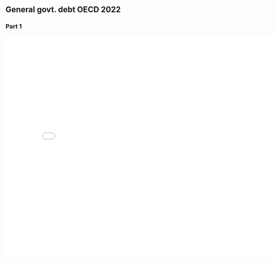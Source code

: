 ## General govt. debt OECD 2022

### Part 1
<iframe src="[https://data-viewer.oecd.org?chartId=dbe15a84-e68a-4782-bbda-0bd7b8d2367d](https://data-viewer.oecd.org/?chartId=dce9da1f-c4b2-4376-a7e6-fc5e6cb5987b)" width="800" height="600" style="border: none;" allowfullscreen="true">
    <a rel="noopener noreferrer" href="https://data-viewer.oecd.org?chartId=dbe15a84-e68a-4782-bbda-0bd7b8d2367d" target="_blank">Dataflow</a>
</iframe>
